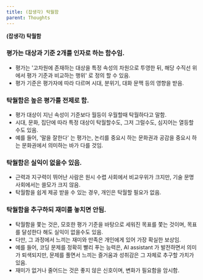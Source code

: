 ```yaml
---
title: (잡생각) 탁월함
parent: Thoughts
---
```


**(잡생각) 탁월함**

### 평가는 대상과 기준 2개를 인자로 하는 함수임.
- 평가는 '고차원에 존재하는 대상을 특정 속성의 차원으로 투영한 뒤, 해당 수직선 위에서 평가 기준과 비교하는 행위' 로 정의 할 수 있음.
- 평가 기준은 평가자에 따라 다르며 시대, 분위기, 대화 문맥 등의 영향을 받음.

### 탁월함은 높은 평가를 전제로 함.
- 평가 대상이 지닌 속성이 기준보다 월등이 우월할때 탁월하다고 말함.
- 시대, 문화, 집단에 따라 특정 대상이 탁월할수도, 그저 그럴수도, 심지어는 열등할수도 있음.
- 예를 들어, '말을 잘한다' 는 평가는, 논리를 중요시 하는 문화권과 공감을 중요시 하는 문화권에서 의미하는 바가 다를 것임.

### 탁월함은 실익이 없을수 있음.
- 근력과 지구력이 뛰어난 사람은 원시 수렵 사회에서 비교우위가 크지만, 기술 문명 사회에서는 쓸모가 크지 않음.
- 탁월함을 쉽게 제공 받을 수 있는 경우, 개인은 탁월할 필요가 없음.

### 탁월함을 추구하되 재미를 놓치면 안됨.
- 탁월함을 쫓는 것은, 모호한 평가 기준을 바탕으로 세워진 목표를 쫓는 것이며, 목표를 달성한다 해도 실익이 없을수도 있음.
- 다만, 그 과정에서 느끼는 재미와 만족은 개인에게 있어 가장 확실한 보상임.
- 예를 들어, 코딩 문제를 정확히 빨리 푸는 능력은, AI assistant 가 발전하면서 의미가 퇴색되지만, 문제를 풀면서 느끼는 즐거움과 성취감은 그 자체로 추구할 가치가 있음.
- 재미가 없거나 줄어드는 것은 좋지 않은 신호이며, 변화가 필요함을 암시함.